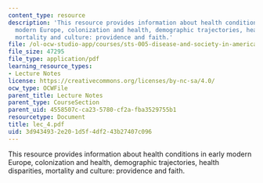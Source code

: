 ```yaml
---
content_type: resource
description: 'This resource provides information about health conditions in early
  modern Europe, colonization and health, demographic trajectories, health disparities,
  mortality and culture: providence and faith.'
file: /ol-ocw-studio-app/courses/sts-005-disease-and-society-in-america-fall-2005/3d9434932e201d5f4df243b27407c096_lec_4.pdf
file_size: 47295
file_type: application/pdf
learning_resource_types:
- Lecture Notes
license: https://creativecommons.org/licenses/by-nc-sa/4.0/
ocw_type: OCWFile
parent_title: Lecture Notes
parent_type: CourseSection
parent_uid: 4558507c-ca23-5780-cf2a-fba3529755b1
resourcetype: Document
title: lec_4.pdf
uid: 3d943493-2e20-1d5f-4df2-43b27407c096
---
```

This resource provides information about health conditions in early modern Europe, colonization and health, demographic trajectories, health disparities, mortality and culture: providence and faith.